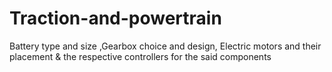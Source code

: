 # Traction-and-powertrain
Battery type and size ,Gearbox choice and design, Electric motors and their placement &amp; the respective controllers for the said components

